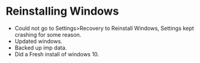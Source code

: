 # Reinstalling Windows
- Could not go to Settings>Recovery to Reinstall Windows, Settings kept crashing for some reason.
- Updated windows.
- Backed up imp data.
- Did a Fresh install of windows 10.
